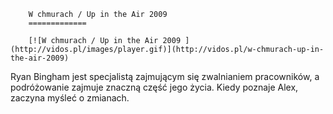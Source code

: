 
        W chmurach / Up in the Air 2009 
        =============
        
        [![W chmurach / Up in the Air 2009 ](http://vidos.pl/images/player.gif)](http://vidos.pl/w-chmurach-up-in-the-air-2009)
        
        
 Ryan Bingham jest specjalistą zajmującym się zwalnianiem pracowników, a podróżowanie zajmuje znaczną część jego życia. Kiedy poznaje Alex, zaczyna myśleć o zmianach.
    